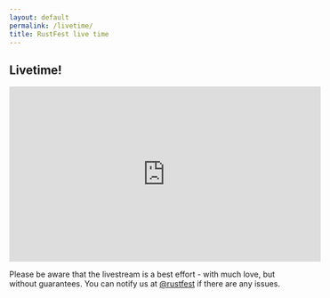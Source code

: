 ```yaml
---
layout: default
permalink: /livetime/
title: RustFest live time
---
```


<section>
<h2>Livetime!</h2>

<div style="text-align: center;"><iframe width="560" height="315" src="https://www.youtube.com/embed/s_ZPfmp7-H0" frameborder="0" allow="autoplay; encrypted-media" allowfullscreen></iframe></div>

<p>Please be aware that the livestream is a best effort - with much love, but without guarantees. You can notify us at <a href="https://twitter.com/rustfest">@rustfest</a> if there are any issues.</p>

</section>
